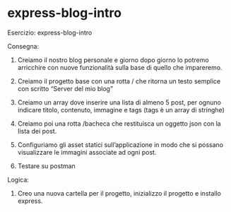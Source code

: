 # express-blog-intro
Esercizio: express-blog-intro

Consegna:
1. Creiamo il nostro blog personale e giorno dopo giorno lo potremo arricchire con nuove funzionalità sulla base di quello che impareremo.

2. Creiamo il progetto base con una rotta / che ritorna un testo semplice con scritto “Server del mio blog”

3. Creiamo un array dove inserire una lista di almeno 5 post, per ognuno indicare titolo, contenuto, immagine e tags (tags è un array di stringhe)

4. Creiamo poi una rotta /bacheca che restituisca un oggetto json con la lista dei post.

5. Configuriamo gli asset statici sull’applicazione in modo che si possano visualizzare le immagini associate ad ogni post.

6. Testare su postman

Logica:
1. Creo una nuova cartella per il progetto, inizializzo il progetto e installo express.